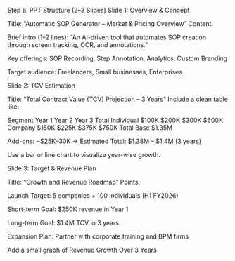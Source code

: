 Step 6. PPT Structure (2–3 Slides)
Slide 1: Overview & Concept

Title: “Automatic SOP Generator – Market & Pricing Overview”
Content:

Brief intro (1–2 lines): “An AI-driven tool that automates SOP creation through screen tracking, OCR, and annotations.”

Key offerings: SOP Recording, Step Annotation, Analytics, Custom Branding

Target audience: Freelancers, Small businesses, Enterprises

Slide 2: TCV Estimation

Title: “Total Contract Value (TCV) Projection – 3 Years”
Include a clean table like:

Segment	Year 1	Year 2	Year 3	Total
Individual	$100K	$200K	$300K	$600K
Company	$150K	$225K	$375K	$750K
Total Base				$1.35M

Add-ons: ~$25K–30K →
Estimated Total: $1.38M – $1.4M (3 years)

Use a bar or line chart to visualize year-wise growth.

Slide 3: Target & Revenue Plan

Title: “Growth and Revenue Roadmap”
Points:

Launch Target: 5 companies + 100 individuals (H1 FY2026)

Short-term Goal: $250K revenue in Year 1

Long-term Goal: $1.4M TCV in 3 years

Expansion Plan: Partner with corporate training and BPM firms

Add a small graph of Revenue Growth Over 3 Years
